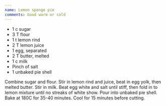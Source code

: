 ```yaml
---
name: Lemon sponge pie
comments: Good warm or cold
---
```


* 1 c sugar
* 3 T flour
* 1 t lemon rind
* 2 T lemon juice
* 1 egg, separated
* 2 T butter, melted
* 1 c milk
* Pinch of salt
* 1 unbaked pie shell

Combine sugar and flour.  Stir in lemon rind and juice, beat in egg yolk, then melted butter.  Stir in milk.  Beat egg white and salt until stiff, then fold in to lemon mixture until no streaks of white show.  Pour into unbaked pie shell.  Bake at 180C for 35-40 minutes.  Cool for 15 minutes before cutting.

